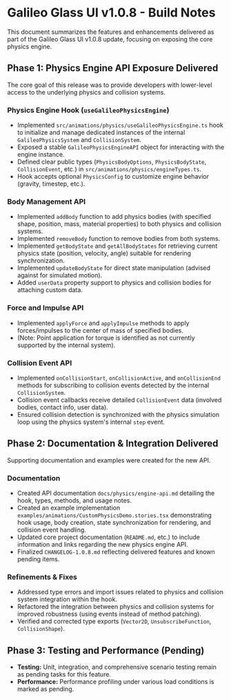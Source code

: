 # Galileo Glass UI v1.0.8 - Build Notes

This document summarizes the features and enhancements delivered as part of the Galileo Glass UI v1.0.8 update, focusing on exposing the core physics engine.

## Phase 1: Physics Engine API Exposure Delivered

The core goal of this release was to provide developers with lower-level access to the underlying physics and collision systems.

### Physics Engine Hook (`useGalileoPhysicsEngine`)
*   Implemented `src/animations/physics/useGalileoPhysicsEngine.ts` hook to initialize and manage dedicated instances of the internal `GalileoPhysicsSystem` and `CollisionSystem`.
*   Exposed a stable `GalileoPhysicsEngineAPI` object for interacting with the engine instance.
*   Defined clear public types (`PhysicsBodyOptions`, `PhysicsBodyState`, `CollisionEvent`, etc.) in `src/animations/physics/engineTypes.ts`.
*   Hook accepts optional `PhysicsConfig` to customize engine behavior (gravity, timestep, etc.).

### Body Management API
*   Implemented `addBody` function to add physics bodies (with specified shape, position, mass, material properties) to both physics and collision systems.
*   Implemented `removeBody` function to remove bodies from both systems.
*   Implemented `getBodyState` and `getAllBodyStates` for retrieving current physics state (position, velocity, angle) suitable for rendering synchronization.
*   Implemented `updateBodyState` for direct state manipulation (advised against for simulated motion).
*   Added `userData` property support to physics and collision bodies for attaching custom data.

### Force and Impulse API
*   Implemented `applyForce` and `applyImpulse` methods to apply forces/impulses to the center of mass of specified bodies.
*   (Note: Point application for torque is identified as not currently supported by the internal system).

### Collision Event API
*   Implemented `onCollisionStart`, `onCollisionActive`, and `onCollisionEnd` methods for subscribing to collision events detected by the internal `CollisionSystem`.
*   Collision event callbacks receive detailed `CollisionEvent` data (involved bodies, contact info, user data).
*   Ensured collision detection is synchronized with the physics simulation loop using the physics system's internal `step` event.

## Phase 2: Documentation & Integration Delivered

Supporting documentation and examples were created for the new API.

### Documentation
*   Created API documentation `docs/physics/engine-api.md` detailing the hook, types, methods, and usage notes.
*   Created an example implementation `examples/animations/CustomPhysicsDemo.stories.tsx` demonstrating hook usage, body creation, state synchronization for rendering, and collision event handling.
*   Updated core project documentation (`README.md`, etc.) to include information and links regarding the new physics engine API.
*   Finalized `CHANGELOG-1.0.8.md` reflecting delivered features and known pending items.

### Refinements & Fixes
*   Addressed type errors and import issues related to physics and collision system integration within the hook.
*   Refactored the integration between physics and collision systems for improved robustness (using events instead of method patching).
*   Verified and corrected type exports (`Vector2D`, `UnsubscribeFunction`, `CollisionShape`).

## Phase 3: Testing and Performance (Pending)

*   **Testing:** Unit, integration, and comprehensive scenario testing remain as pending tasks for this feature.
*   **Performance:** Performance profiling under various load conditions is marked as pending. 